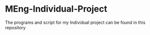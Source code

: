# MEng-Individual-Project
The programs and script for my Individual project can be found in this repository
